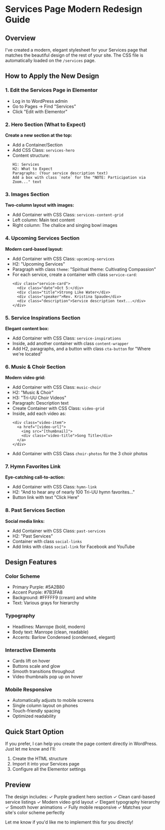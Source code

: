 # Services Page Modern Redesign Guide

## Overview
I've created a modern, elegant stylesheet for your Services page that matches the beautiful design of the rest of your site. The CSS file is automatically loaded on the `/services` page.

## How to Apply the New Design

### 1. Edit the Services Page in Elementor
- Log in to WordPress admin
- Go to Pages → Find "Services"
- Click "Edit with Elementor"

### 2. Hero Section (What to Expect)
**Create a new section at the top:**
- Add a Container/Section
- Add CSS Class: `services-hero`
- Content structure:
  ```
  H1: Services
  H2: What to Expect
  Paragraphs: (Your service description text)
  Add a box with class `note` for the "NOTE: Participation via Zoom..." text
  ```

### 3. Images Section
**Two-column layout with images:**
- Add Container with CSS Class: `services-content-grid`
- Left column: Main text content
- Right column: The chalice and singing bowl images

### 4. Upcoming Services Section
**Modern card-based layout:**
- Add Container with CSS Class: `upcoming-services`
- H2: "Upcoming Services"
- Paragraph with class `theme`: "Spiritual theme: Cultivating Compassion"
- For each service, create a container with class `service-card`:
  ```
  <div class="service-card">
    <div class="date">Oct 5:</div>
    <div class="title">Strong Like Water</div>
    <div class="speaker">Rev. Kristina Spaude</div>
    <div class="description">Service description text...</div>
  </div>
  ```

### 5. Service Inspirations Section
**Elegant content box:**
- Add Container with CSS Class: `service-inspirations`
- Inside, add another container with class `content-wrapper`
- Add H2, paragraphs, and a button with class `cta-button` for "Where we're located"

### 6. Music & Choir Section
**Modern video grid:**
- Add Container with CSS Class: `music-choir`
- H2: "Music & Choir"
- H3: "Tri-UU Choir Videos"
- Paragraph: Description text
- Create Container with CSS Class: `video-grid`
- Inside, add each video as:
  ```
  <div class="video-item">
    <a href="[video-url]">
      <img src="[thumbnail]">
      <div class="video-title">Song Title</div>
    </a>
  </div>
  ```
- Add Container with CSS Class `choir-photos` for the 3 choir photos

### 7. Hymn Favorites Link
**Eye-catching call-to-action:**
- Add Container with CSS Class: `hymn-link`
- H2: "And to hear any of nearly 100 Tri-UU hymn favorites..."
- Button link with text "Click Here"

### 8. Past Services Section
**Social media links:**
- Add Container with CSS Class: `past-services`
- H2: "Past Services"
- Container with class `social-links`
- Add links with class `social-link` for Facebook and YouTube

## Design Features

### Color Scheme
- Primary Purple: #5A2B80
- Accent Purple: #7B3FA8
- Background: #FFFFF9 (cream) and white
- Text: Various grays for hierarchy

### Typography
- Headlines: Manrope (bold, modern)
- Body text: Manrope (clean, readable)
- Accents: Barlow Condensed (condensed, elegant)

### Interactive Elements
- Cards lift on hover
- Buttons scale and glow
- Smooth transitions throughout
- Video thumbnails pop up on hover

### Mobile Responsive
- Automatically adjusts to mobile screens
- Single column layout on phones
- Touch-friendly spacing
- Optimized readability

## Quick Start Option
If you prefer, I can help you create the page content directly in WordPress. Just let me know and I'll:
1. Create the HTML structure
2. Import it into your Services page
3. Configure all the Elementor settings

## Preview
The design includes:
✓ Purple gradient hero section
✓ Clean card-based service listings
✓ Modern video grid layout
✓ Elegant typography hierarchy
✓ Smooth hover animations
✓ Fully mobile responsive
✓ Matches your site's color scheme perfectly

Let me know if you'd like me to implement this for you directly!
